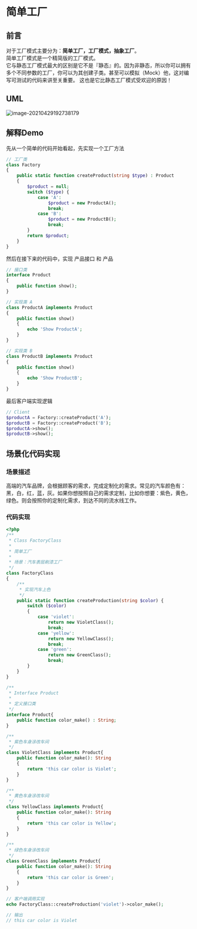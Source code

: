 # 简单工厂

## 前言

对于工厂模式主要分为：**简单工厂，工厂模式，抽象工厂**。  
简单工厂模式是一个精简版的工厂模式。  
它与静态工厂模式最大的区别是它不是『静态』的。因为非静态，所以你可以拥有多个不同参数的工厂，你可以为其创建子类。甚至可以模拟（Mock）他，这对编写可测试的代码来讲至关重要。 这也是它比静态工厂模式受欢迎的原因！

## UML

![image-20210429192738179](http://img.github.mailjob.net/20210429192739.png)

## 解释Demo

先从一个简单的代码开始看起，先实现一个工厂方法

```php
// 工厂类
class Factory
{
    public static function createProduct(string $type) : Product
    {
        $product = null;
        switch ($type) {
            case 'A':
                $product = new ProductA();
                break;
            case 'B':
                $product = new ProductB();
                break;
        }
        return $product;
    }
}
```

然后在接下来的代码中，实现 产品接口 和 产品

```php
// 接口类
interface Product
{
    public function show();
}

// 实现类 A
class ProductA implements Product
{
    public function show()
    {
        echo 'Show ProductA';
    }
}

// 实现类 B
class ProductB implements Product
{
    public function show()
    {
        echo 'Show ProductB';
    }
}
```

最后客户端实现逻辑

```php
// Client
$productA = Factory::createProduct('A');
$productB = Factory::createProduct('B');
$productA->show();
$productB->show();
```

## 场景化代码实现

### 场景描述

高端的汽车品牌，会根据顾客的需求，完成定制化的需求。常见的汽车颜色有：黑，白，红，蓝，灰。如果你想按照自己的需求定制，比如你想要：紫色，黄色，绿色。则会按照你的定制化需求，到达不同的流水线工作。

### 代码实现

```php
<?php
/**
 * Class FactoryClass
 *
 * 简单工厂
 *
 * 场景：汽车表层刷漆工厂
 */
class FactoryClass
{
    /**
     * 实现汽车上色
     */
    public static function createProduction(string $color) {
        switch ($color)
        {
            case 'violet':
                return new VioletClass();
                break;
            case 'yellow':
                return new YellowClass();
                break;
            case 'green':
                return new GreenClass();
                break;
        }
    }
}

/**
 * Interface Product
 *
 * 定义接口类
 */
interface Product{
    public function color_make() : String;
}

/**
 * 紫色车身涂改车间
 */
class VioletClass implements Product{
    public function color_make(): String
    {
        return 'this car color is Violet';
    }
}

/**
 * 黄色车身涂改车间
 */
class YellowClass implements Product{
    public function color_make(): String
    {
        return 'this car color is Yellow';
    }
}

/**
 * 绿色车身涂改车间
 */
class GreenClass implements Product{
    public function color_make(): String
    {
        return 'this car color is Green';
    }
}

// 客户端调用实现
echo FactoryClass::createProduction('violet')->color_make();

// 输出
// this car color is Violet
```


